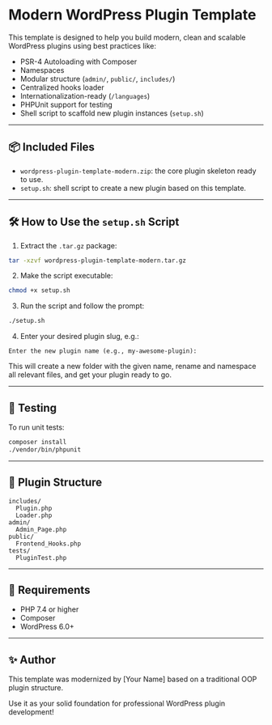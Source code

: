# Modern WordPress Plugin Template

This template is designed to help you build modern, clean and scalable WordPress plugins using best practices like:

- PSR-4 Autoloading with Composer
- Namespaces
- Modular structure (`admin/`, `public/`, `includes/`)
- Centralized hooks loader
- Internationalization-ready (`/languages`)
- PHPUnit support for testing
- Shell script to scaffold new plugin instances (`setup.sh`)

---

## 📦 Included Files

- `wordpress-plugin-template-modern.zip`: the core plugin skeleton ready to use.
- `setup.sh`: shell script to create a new plugin based on this template.

---

## 🛠 How to Use the `setup.sh` Script

1. Extract the `.tar.gz` package:

```bash
tar -xzvf wordpress-plugin-template-modern.tar.gz
```

2. Make the script executable:

```bash
chmod +x setup.sh
```

3. Run the script and follow the prompt:

```bash
./setup.sh
```

4. Enter your desired plugin slug, e.g.:

```
Enter the new plugin name (e.g., my-awesome-plugin):
```

This will create a new folder with the given name, rename and namespace all relevant files, and get your plugin ready to go.

---

## 🧪 Testing

To run unit tests:

```bash
composer install
./vendor/bin/phpunit
```

---

## 📁 Plugin Structure

```
includes/
  Plugin.php
  Loader.php
admin/
  Admin_Page.php
public/
  Frontend_Hooks.php
tests/
  PluginTest.php
```

---

## 🧩 Requirements

- PHP 7.4 or higher
- Composer
- WordPress 6.0+

---

## ✨ Author

This template was modernized by [Your Name] based on a traditional OOP plugin structure.

Use it as your solid foundation for professional WordPress plugin development!
